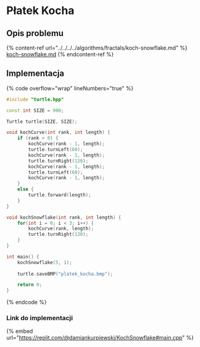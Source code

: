 # Płatek Kocha

## Opis problemu

{% content-ref url="../../../../algorithms/fractals/koch-snowflake.md" %}
[koch-snowflake.md](../../../../algorithms/fractals/koch-snowflake.md)
{% endcontent-ref %}

## Implementacja 

{% code overflow="wrap" lineNumbers="true" %}
```cpp
#include "turtle.hpp"

const int SIZE = 900;

Turtle turtle(SIZE, SIZE);

void kochCurve(int rank, int length) {
    if (rank > 0) {
        kochCurve(rank - 1, length);
        turtle.turnLeft(60);
        kochCurve(rank - 1, length);
        turtle.turnRight(120);
        kochCurve(rank - 1, length);
        turtle.turnLeft(60);
        kochCurve(rank - 1, length);
    }
    else {
        turtle.forward(length);
    }
}

void kochSnowflake(int rank, int length) {
    for(int i = 0; i < 3; i++) {
        kochCurve(rank, length);
        turtle.turnRight(120);
    }
}

int main() {
    kochSnowflake(5, 1);
    
    turtle.saveBMP("platek_kocha.bmp");

    return 0;
} 
```
{% endcode %}

### Link do implementacji

{% embed url="https://replit.com/@damiankurpiewski/KochSnowflake#main.cpp" %}
